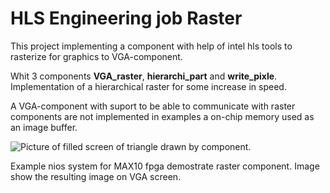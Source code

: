# HLS Engineering job Raster

This project implementing a component with help of intel hls tools to rasterize for graphics to VGA-component.

Whit 3 components **VGA_raster**, **hierarchi_part** and **write_pixle**. Implementation of a hierarchical raster for some increase in speed.

A VGA-component with suport to be able to communicate with raster components are not implemented in examples a on-chip memory used as an image buffer.

![Picture of filled screen of triangle drawn by component.](IMG_0266.png)

Example nios system for MAX10 fpga demostrate raster component. Image show the resulting image on VGA screen.
